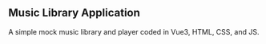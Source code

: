 ## Music Library Application

A simple mock music library and player coded in Vue3, HTML, CSS, and JS.
